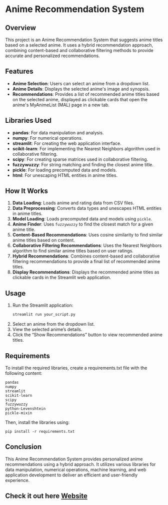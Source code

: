 # Anime Recommendation System

## Overview
This project is an Anime Recommendation System that suggests anime titles based on a selected anime. It uses a hybrid recommendation approach, combining content-based and collaborative filtering methods to provide accurate and personalized recommendations.

## Features
- **Anime Selection**: Users can select an anime from a dropdown list.
- **Anime Details**: Displays the selected anime's image and synopsis.
- **Recommendations**: Provides a list of recommended anime titles based on the selected anime, displayed as clickable cards that open the anime's MyAnimeList (MAL) page in a new tab.

## Libraries Used
- **pandas**: For data manipulation and analysis.
- **numpy**: For numerical operations.
- **streamlit**: For creating the web application interface.
- **scikit-learn**: For implementing the Nearest Neighbors algorithm used in collaborative filtering.
- **scipy**: For creating sparse matrices used in collaborative filtering.
- **fuzzywuzzy**: For string matching and finding the closest anime title.
- **pickle**: For loading precomputed data and models.
- **html**: For unescaping HTML entities in anime titles.

## How It Works
1. **Data Loading**: Loads anime and rating data from CSV files.
2. **Data Preprocessing**: Converts data types and unescapes HTML entities in anime titles.
3. **Model Loading**: Loads precomputed data and models using `pickle`.
4. **Anime Finder**: Uses `fuzzywuzzy` to find the closest match for a given anime title.
5. **Content-Based Recommendations**: Uses cosine similarity to find similar anime titles based on content.
6. **Collaborative Filtering Recommendations**: Uses the Nearest Neighbors algorithm to find similar anime titles based on user ratings.
7. **Hybrid Recommendations**: Combines content-based and collaborative filtering recommendations to provide a final list of recommended anime titles.
8. **Display Recommendations**: Displays the recommended anime titles as clickable cards in the Streamlit web application.

## Usage
1. Run the Streamlit application:
   ```bash
   streamlit run your_script.py
2. Select an anime from the dropdown list.
3. View the selected anime’s details.
4. Click the “Show Recommendations” button to view recommended anime titles.

## Requirements
To install the required libraries, create a requirements.txt file with the following content:
```
pandas
numpy
streamlit
scikit-learn
scipy
fuzzywuzzy
python-Levenshtein
pickle-mixin
```

Then, install the libraries using:
```
pip install -r requirements.txt
```

## Conclusion
This Anime Recommendation System provides personalized anime recommendations using a hybrid approach. It utilizes various libraries for data manipulation, numerical operations, machine learning, and web application development to deliver an efficient and user-friendly experience.

## Check it out here [Website](https://diabetes-prediction-project-dfzpbdjdkbbuzwqffggbf6.streamlit.app/)
